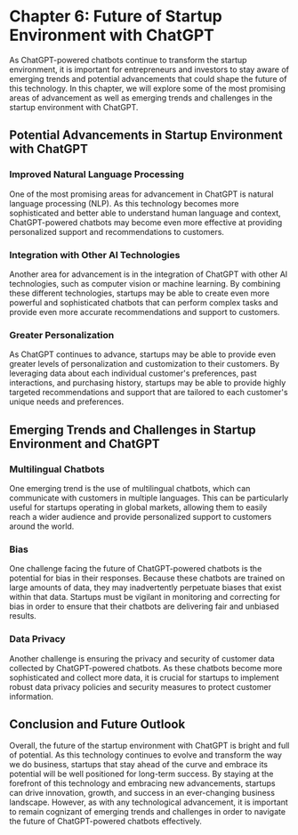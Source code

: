 Chapter 6: Future of Startup Environment with ChatGPT
=====================================================

As ChatGPT-powered chatbots continue to transform the startup environment, it is important for entrepreneurs and investors to stay aware of emerging trends and potential advancements that could shape the future of this technology. In this chapter, we will explore some of the most promising areas of advancement as well as emerging trends and challenges in the startup environment with ChatGPT.

Potential Advancements in Startup Environment with ChatGPT
----------------------------------------------------------

### Improved Natural Language Processing

One of the most promising areas for advancement in ChatGPT is natural language processing (NLP). As this technology becomes more sophisticated and better able to understand human language and context, ChatGPT-powered chatbots may become even more effective at providing personalized support and recommendations to customers.

### Integration with Other AI Technologies

Another area for advancement is in the integration of ChatGPT with other AI technologies, such as computer vision or machine learning. By combining these different technologies, startups may be able to create even more powerful and sophisticated chatbots that can perform complex tasks and provide even more accurate recommendations and support to customers.

### Greater Personalization

As ChatGPT continues to advance, startups may be able to provide even greater levels of personalization and customization to their customers. By leveraging data about each individual customer's preferences, past interactions, and purchasing history, startups may be able to provide highly targeted recommendations and support that are tailored to each customer's unique needs and preferences.

Emerging Trends and Challenges in Startup Environment and ChatGPT
-----------------------------------------------------------------

### Multilingual Chatbots

One emerging trend is the use of multilingual chatbots, which can communicate with customers in multiple languages. This can be particularly useful for startups operating in global markets, allowing them to easily reach a wider audience and provide personalized support to customers around the world.

### Bias

One challenge facing the future of ChatGPT-powered chatbots is the potential for bias in their responses. Because these chatbots are trained on large amounts of data, they may inadvertently perpetuate biases that exist within that data. Startups must be vigilant in monitoring and correcting for bias in order to ensure that their chatbots are delivering fair and unbiased results.

### Data Privacy

Another challenge is ensuring the privacy and security of customer data collected by ChatGPT-powered chatbots. As these chatbots become more sophisticated and collect more data, it is crucial for startups to implement robust data privacy policies and security measures to protect customer information.

Conclusion and Future Outlook
-----------------------------

Overall, the future of the startup environment with ChatGPT is bright and full of potential. As this technology continues to evolve and transform the way we do business, startups that stay ahead of the curve and embrace its potential will be well positioned for long-term success. By staying at the forefront of this technology and embracing new advancements, startups can drive innovation, growth, and success in an ever-changing business landscape. However, as with any technological advancement, it is important to remain cognizant of emerging trends and challenges in order to navigate the future of ChatGPT-powered chatbots effectively.


